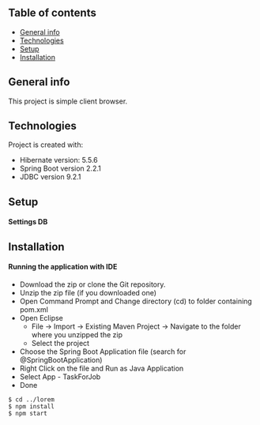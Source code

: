 ## Table of contents
* [General info](#general-info)
* [Technologies](#technologies)
* [Setup](#Setup)
* [Installation](#Installation)

## General info
This project is simple client browser.
	
## Technologies
Project is created with:
* Hibernate version: 5.5.6
* Spring Boot version 2.2.1
* JDBC version 9.2.1
	
## Setup
#### Settings DB
  
## Installation
#### Running the application with IDE

* 	Download the zip or clone the Git repository.
* 	Unzip the zip file (if you downloaded one)
* 	Open Command Prompt and Change directory (cd) to folder containing pom.xml
* 	Open Eclipse
	* File -> Import -> Existing Maven Project -> Navigate to the folder where you unzipped the zip
	* Select the project
* 	Choose the Spring Boot Application file (search for @SpringBootApplication)
* 	Right Click on the file and Run as Java Application
* 	Select App - TaskForJob
* 	Done

```
$ cd ../lorem
$ npm install
$ npm start
```
